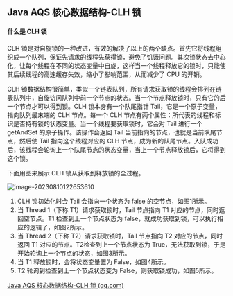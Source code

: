 ## Java AQS 核心数据结构-CLH 锁

#### **什么是 CLH 锁**

CLH 锁是对自旋锁的一种改进，有效的解决了以上的两个缺点。首先它将线程组织成一个队列，保证先请求的线程先获得锁，避免了饥饿问题。其次锁状态去中心化，让每个线程在不同的状态变量中自旋，这样当一个线程释放它的锁时，只能使其后续线程的高速缓存失效，缩小了影响范围，从而减少了 CPU 的开销。

CLH 锁数据结构很简单，类似一个链表队列，所有请求获取锁的线程会排列在链表队列中，自旋访问队列中前一个节点的状态。当一个节点释放锁时，只有它的后一个节点才可以得到锁。CLH 锁本身有一个队尾指针 Tail，它是一个原子变量，指向队列最末端的 CLH 节点。每一个 CLH 节点有两个属性：所代表的线程和标识是否持有锁的状态变量。当一个线程要获取锁时，它会对 Tail 进行一个 getAndSet 的原子操作。该操作会返回 Tail 当前指向的节点，也就是当前队尾节点，然后使 Tail 指向这个线程对应的 CLH 节点，成为新的队尾节点。入队成功后，该线程会轮询上一个队尾节点的状态变量，当上一个节点释放锁后，它将得到这个锁。

下面用图来展示 CLH 锁从获取到释放锁的全过程。

![image-20230810122653610](C:/Users/DELL/AppData/Roaming/Typora/typora-user-images/image-20230810122653610.png)

1. CLH 锁初始化时会 Tail 会指向一个状态为 false 的空节点，如图1所示。
2. 当 Thread 1（下称 T1）请求获取锁时，Tail 节点指向 T1 对应的节点，同时返回空节点。T1 检查到上一个节点状态为 false，就成功获取到锁，可以执行相应的逻辑了，如图2所示。
3. 当 Thread 2（下称 T2）请求获取锁时，Tail 节点指向 T2 对应的节点，同时返回 T1 对应的节点。T2检查到上一个节点状态为 True，无法获取到锁，于是开始轮询上一个节点的状态，如图3所示。
4. 当 T1 释放锁时，会将状态变量置为 False，如图4所示。
5. T2 轮询到检查到上一个节点状态变为 False，则获取锁成功，如图5所示。





[Java AQS 核心数据结构-CLH 锁 (qq.com)](https://mp.weixin.qq.com/s/jEx-4XhNGOFdCo4Nou5tqg)